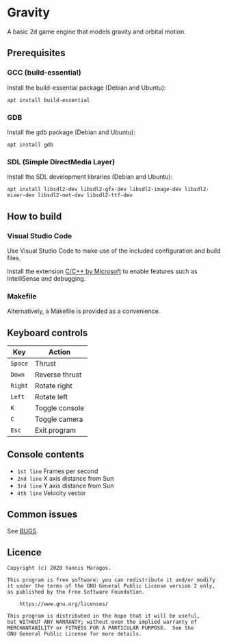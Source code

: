 # Gravity

A basic 2d game engine that models gravity and orbital motion.

## Prerequisites

### GCC (build-essential)

Install the build-essential package (Debian and Ubuntu):

```
apt install build-essential
```

### GDB

Install the gdb package (Debian and Ubuntu):

```
apt install gdb
```

### SDL (Simple DirectMedia Layer)

Install the SDL development libraries (Debian and Ubuntu):

```
apt install libsdl2-dev libsdl2-gfx-dev libsdl2-image-dev libsdl2-mixer-dev libsdl2-net-dev libsdl2-ttf-dev
```

## How to build

### Visual Studio Code

Use Visual Studio Code to make use of the included configuration and build files.

Install the extension [C/C++ by Microsoft](https://marketplace.visualstudio.com/items?itemName=ms-vscode.cpptools) to enable features such as IntelliSense and debugging.

### Makefile

Alternatively, a Makefile is provided as a convenience.

## Keyboard controls

| Key     | Action         |
| ------- | -------------- |
| `Space` | Thrust         |
| `Down`  | Reverse thrust |
| `Right` | Rotate right   |
| `Left`  | Rotate left    |
| `K`     | Toggle console |
| `C`     | Toggle camera  |
| `Esc`   | Exit program   |

## Console contents

-   `1st line` Frames per second
-   `2nd line` X axis distance from Sun
-   `3rd line` Y axis distance from Sun
-   `4th line` Velocity vector

## Common issues

See [BUGS](BUGS.md).

## Licence

    Copyright (c) 2020 Yannis Maragos.

    This program is free software: you can redistribute it and/or modify
    it under the terms of the GNU General Public License version 2 only,
    as published by the Free Software Foundation.

        https://www.gnu.org/licenses/

    This program is distributed in the hope that it will be useful,
    but WITHOUT ANY WARRANTY; without even the implied warranty of
    MERCHANTABILITY or FITNESS FOR A PARTICULAR PURPOSE.  See the
    GNU General Public License for more details.
